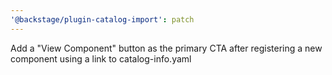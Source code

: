 ```yaml
---
'@backstage/plugin-catalog-import': patch
---
```


Add a "View Component" button as the primary CTA after registering a new component using a link to catalog-info.yaml
